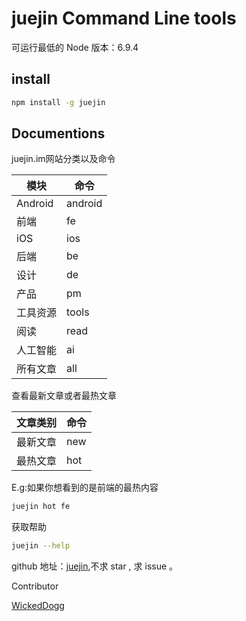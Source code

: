 # juejin Command Line tools

可运行最低的 Node 版本：6.9.4

## install

```bash
npm install -g juejin
```

## Documentions

juejin.im网站分类以及命令

|  模块  |  命令  |
|------- | -------|
|  Android  |  android  |
|  前端  |  fe  |
|  iOS  |  ios  |
|  后端  |  be  |
|  设计  |  de  |
|  产品  |  pm  |
|  工具资源  |  tools  |
|  阅读  |  read  |
|  人工智能  |  ai  |
|  所有文章  |  all  |

查看最新文章或者最热文章

|  文章类别  |  命令  |
|------- | ------- |
|  最新文章  |  new  |
|  最热文章  |  hot  |

E.g:如果你想看到的是前端的最热内容
```bash
juejin hot fe
```

获取帮助
```bash
juejin --help
```

github 地址：[juejin](https://github.com/cheng2xin/juejin),不求 star , 求 issue 。

Contributor

[WickedDogg](https://github.com/WickedDogg)

